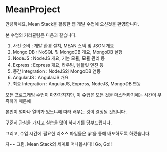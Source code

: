 # MeanProject

안녕하세요, Mean Stack을 활용한 웹 개발 수업에 오신것을 환영합니다.

본 수업의 커리큘럼은 다음과 같습니다.

1. 사전 준비 : 개발 환경 설치, MEAN 스택 및 JSON 개요
2. Mongo DB : NoSQL 및 MongoDB 개요, MongoDB 실행
3. NodeJS : NodeJS 개요, 기본 모듈, 모듈 관리 등
4. Express : Express 개요, 라우팅, 템플릿 엔진 등
5. 중간 Integration : NodeJS와 MongoDB 연동
6. AngularJS : AngularJS 개요
7. 최종 Integration : AngularJS, Express, NodeJS, MongoDB 연동

모든 프로그래밍 수업이 마찬가지지만, 이 수업은 모든 것을 마스터하기에는 시간이 부족하기 때문에

본인이 얼마나 열의가 있느냐에 따라 배우는 것이 결정될 것입니다.

꾸준히 관심을 가지고 실습을 많이 하시기를 당부드립니다.

그리고, 수업 시간에 필요한 리소스 파일들은 git을 통해 배포하도록 하겠습니다.

자~~ 그럼, Mean Stack의 세계로 떠나봅시다!! Go, Go!!
